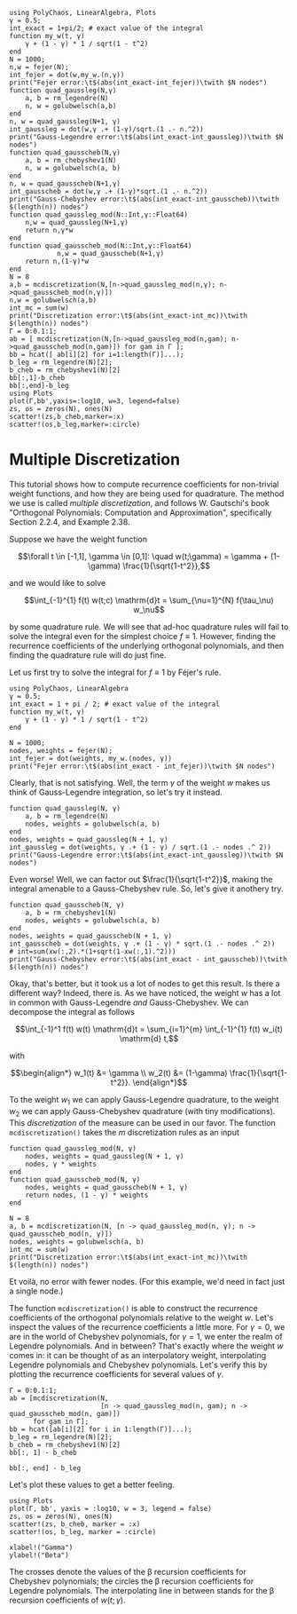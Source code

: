 ```@setup mysetup
using PolyChaos, LinearAlgebra, Plots
γ = 0.5;
int_exact = 1+pi/2; # exact value of the integral
function my_w(t, γ)
    γ + (1 - γ) * 1 / sqrt(1 - t^2)
end
N = 1000;
n,w = fejer(N);
int_fejer = dot(w,my_w.(n,γ))
print("Fejer error:\t$(abs(int_exact-int_fejer))\twith $N nodes")
function quad_gaussleg(N,γ)
    a, b = rm_legendre(N)
    n, w = golubwelsch(a,b)
end
n, w = quad_gaussleg(N+1, γ)
int_gaussleg = dot(w,γ .+ (1-γ)/sqrt.(1 .- n.^2))
print("Gauss-Legendre error:\t$(abs(int_exact-int_gaussleg))\twith $N nodes")
function quad_gausscheb(N,γ)
    a, b = rm_chebyshev1(N)
    n, w = golubwelsch(a, b)
end
n, w = quad_gausscheb(N+1,γ)
int_gausscheb = dot(w,γ .+ (1-γ)*sqrt.(1 .- n.^2))
print("Gauss-Chebyshev error:\t$(abs(int_exact-int_gausscheb))\twith $(length(n)) nodes")
function quad_gaussleg_mod(N::Int,γ::Float64)
    n,w = quad_gaussleg(N+1,γ)
    return n,γ*w
end
function quad_gausscheb_mod(N::Int,γ::Float64)
            n,w = quad_gausscheb(N+1,γ)
    return n,(1-γ)*w
end
N = 8
a,b = mcdiscretization(N,[n->quad_gaussleg_mod(n,γ); n->quad_gausscheb_mod(n,γ)])
n,w = golubwelsch(a,b)
int_mc = sum(w)
print("Discretization error:\t$(abs(int_exact-int_mc))\twith $(length(n)) nodes")
Γ = 0:0.1:1;
ab = [ mcdiscretization(N,[n->quad_gaussleg_mod(n,gam); n->quad_gausscheb_mod(n,gam)]) for gam in Γ ];
bb = hcat([ ab[i][2] for i=1:length(Γ)]...);
b_leg = rm_legendre(N)[2];
b_cheb = rm_chebyshev1(N)[2]
bb[:,1]-b_cheb
bb[:,end]-b_leg
using Plots
plot(Γ,bb',yaxis=:log10, w=3, legend=false)
zs, os = zeros(N), ones(N)
scatter!(zs,b_cheb,marker=:x)
scatter!(os,b_leg,marker=:circle)
```

# Multiple Discretization

This tutorial shows how to compute recurrence coefficients for non-trivial weight functions, and how they are being used for quadrature.
The method we use is called *multiple discretization*, and follows W. Gautschi's book "Orthogonal Polynomials: Computation and Approximation", specifically Section 2.2.4, and Example 2.38.

Suppose we have the weight function

```math
\forall t \in [-1,1], \gamma \in [0,1]: \quad w(t;\gamma) = \gamma + (1-\gamma) \frac{1}{\sqrt{1-t^2}},
```

and we would like to solve

```math
\int_{-1}^{1} f(t) w(t;c) \mathrm{d}t = \sum_{\nu=1}^{N} f(\tau_\nu) w_\nu
```

by some quadrature rule.
We will see that ad-hoc quadrature rules will fail to solve the integral even for the simplest choice $f \equiv 1$.
However, finding the recurrence coefficients of the underlying orthogonal polynomials, and then finding the quadrature rule will do just fine.

Let us first try to solve the integral for $f \equiv 1$ by Féjer's rule.

```@example mysetup
using PolyChaos, LinearAlgebra
γ = 0.5;
int_exact = 1 + pi / 2; # exact value of the integral
function my_w(t, γ)
    γ + (1 - γ) * 1 / sqrt(1 - t^2)
end

N = 1000;
nodes, weights = fejer(N);
int_fejer = dot(weights, my_w.(nodes, γ))
print("Fejer error:\t$(abs(int_exact - int_fejer))\twith $N nodes")
```

Clearly, that is not satisfying.
Well, the term $\gamma$ of the weight $w$ makes us think of Gauss-Legendre integration, so let's try it instead.

```@example mysetup
function quad_gaussleg(N, γ)
    a, b = rm_legendre(N)
    nodes, weights = golubwelsch(a, b)
end
nodes, weights = quad_gaussleg(N + 1, γ)
int_gaussleg = dot(weights, γ .+ (1 - γ) / sqrt.(1 .- nodes .^ 2))
print("Gauss-Legendre error:\t$(abs(int_exact-int_gaussleg))\twith $N nodes")
```

Even worse!
Well, we can factor out $\frac{1}{\sqrt{1-t^2}}$, making the integral amenable to a Gauss-Chebyshev rule.
So, let's give it anothery try.

```@example mysetup
function quad_gausscheb(N, γ)
    a, b = rm_chebyshev1(N)
    nodes, weights = golubwelsch(a, b)
end
nodes, weights = quad_gausscheb(N + 1, γ)
int_gausscheb = dot(weights, γ .+ (1 - γ) * sqrt.(1 .- nodes .^ 2))
# int=sum(xw(:,2).*(1+sqrt(1-xw(:,1).^2)))
print("Gauss-Chebyshev error:\t$(abs(int_exact - int_gausscheb))\twith $(length(n)) nodes")
```

Okay, that's better, but it took us a lot of nodes to get this result.
Is there a different way?
Indeed, there is.
As we have noticed, the weight $w$ has a lot in common with Gauss-Legendre *and* Gauss-Chebyshev.
We can decompose the integral as follows

```math
\int_{-1}^1 f(t) w(t) \mathrm{d}t = \sum_{i=1}^{m} \int_{-1}^{1} f(t) w_i(t) \mathrm{d} t,
```

with

```math
\begin{align*}
w_1(t) &= \gamma \\
w_2(t) &= (1-\gamma) \frac{1}{\sqrt{1-t^2}}.
\end{align*}
```

To the weight $w_1$ we can apply Gauss-Legendre quadrature, to the weight $w_2$ we can apply Gauss-Chebyshev quadrature (with tiny modifications).
This *discretization* of the measure can be used in our favor.
The function `mcdiscretization()` takes the $m$ discretization rules as an input

```@example mysetup
function quad_gaussleg_mod(N, γ)
    nodes, weights = quad_gaussleg(N + 1, γ)
    nodes, γ * weights
end
function quad_gausscheb_mod(N, γ)
    nodes, weights = quad_gausscheb(N + 1, γ)
    return nodes, (1 - γ) * weights
end

N = 8
a, b = mcdiscretization(N, [n -> quad_gaussleg_mod(n, γ); n -> quad_gausscheb_mod(n, γ)])
nodes, weights = golubwelsch(a, b)
int_mc = sum(w)
print("Discretization error:\t$(abs(int_exact-int_mc))\twith $(length(n)) nodes")
```

Et voilà, no error with fewer nodes.
(For this example, we'd need in fact just a single node.)

The function `mcdiscretization()` is able to construct the recurrence coefficients of the orthogonal polynomials relative to the weight $w$.
Let's inspect the values of the recurrence coefficients a little more.
For $\gamma = 0$, we are in the world of Chebyshev polynomials, for $\gamma = 1$, we enter the realm of Legendre polynomials. And in between?
That's exactly where the weight $w$ comes in: it can be thought of as an interpolatory weight, interpolating Legendre polynomials and Chebyshev polynomials.
Let's verify this by plotting the recurrence coefficients for several values of $\gamma$.

```@example mysetup
Γ = 0:0.1:1;
ab = [mcdiscretization(N,
                       [n -> quad_gaussleg_mod(n, gam); n -> quad_gausscheb_mod(n, gam)])
      for gam in Γ];
bb = hcat([ab[i][2] for i in 1:length(Γ)]...);
b_leg = rm_legendre(N)[2];
b_cheb = rm_chebyshev1(N)[2]
bb[:, 1] - b_cheb
```

```@example mysetup
bb[:, end] - b_leg
```

Let's plot these values to get a better feeling.

```@example mysetup
using Plots
plot(Γ, bb', yaxis = :log10, w = 3, legend = false)
zs, os = zeros(N), ones(N)
scatter!(zs, b_cheb, marker = :x)
scatter!(os, b_leg, marker = :circle)

xlabel!("Gamma")
ylabel!("Beta")
```

The crosses denote the values of the β recursion coefficients for Chebyshev polynomials; the circles the β recursion coefficients for Legendre polynomials.
The interpolating line in between stands for the β recursion coefficients of $w(t; \gamma)$.
